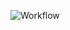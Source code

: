 ![Workflow](https://github.com/dannycyberwalker/HexletDevOpsCourse/actions/workflows/hello-world.yml/badge.svg)
